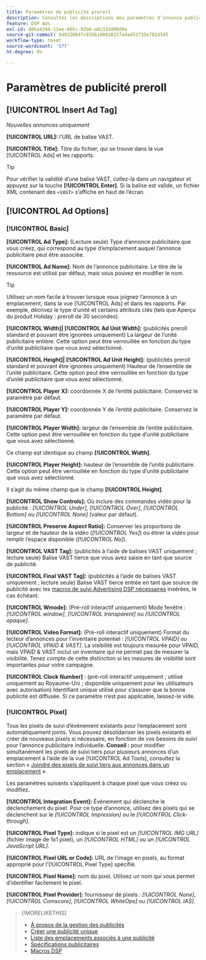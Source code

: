 ```yaml
---
title: Paramètres de publicité preroll
description: Consultez les descriptions des paramètres d’annonce publicitaire disponibles pour les annonces publicitaires preroll.
feature: DSP Ads
exl-id: d0ba4346-13ae-405c-92b6-a0c32dd09d0a
source-git-commit: 9d9330847c9356180928337a4a452f35e7024545
workflow-type: tm+mt
source-wordcount: '577'
ht-degree: 0%

---
```


# Paramètres de publicité preroll

## [!UICONTROL Insert Ad Tag]

*Nouvelles annonces uniquement*

**[!UICONTROL URL]:** l’URL de balise VAST.

**[!UICONTROL Title]:** Titre du fichier, qui se trouve dans la vue [!UICONTROL Ads] et les rapports.

>[!TIP]
>
> Pour vérifier la validité d’une balise VAST, collez-la dans un navigateur et appuyez sur la touche **[!UICONTROL Enter]**. Si la balise est valide, un fichier XML contenant des `<VAST>` s’affiche en haut de l’écran.

## [!UICONTROL Ad Options]

### [!UICONTROL Basic]

**[!UICONTROL Ad Type]:** (Lecture seule) Type d’annonce publicitaire que vous créez, qui correspond au type d’emplacement auquel l’annonce publicitaire peut être associée.

**[!UICONTROL Ad Name]:** Nom de l’annonce publicitaire. Le titre de la ressource est utilisé par défaut, mais vous pouvez en modifier le nom.

>[!TIP]
>
> Utilisez un nom facile à trouver lorsque vous joignez l’annonce à un emplacement, dans la vue [!UICONTROL Ads] et dans les rapports. Par exemple, décrivez le type d’unité et certains attributs clés (tels que Aperçu du produit Holiday : preroll de 30 secondes).

**[!UICONTROL Width]| [!UICONTROL Ad Unit Width]:** (publicités preroll standard et pouvant être ignorées uniquement) La largeur de l’unité publicitaire entière. Cette option peut être verrouillée en fonction du type d’unité publicitaire que vous avez sélectionné.

**[!UICONTROL Height]| [!UICONTROL Ad Unit Height]:** (publicités preroll standard et pouvant être ignorées uniquement) Hauteur de l’ensemble de l’unité publicitaire. Cette option peut être verrouillée en fonction du type d’unité publicitaire que vous avez sélectionné.

**[!UICONTROL Player X]:** coordonnée X de l’entité publicitaire. Conservez le paramètre par défaut.

**[!UICONTROL Player Y]:** coordonnée Y de l’entité publicitaire. Conservez le paramètre par défaut.

**[!UICONTROL Player Width]:** largeur de l’ensemble de l’entité publicitaire. Cette option peut être verrouillée en fonction du type d’unité publicitaire que vous avez sélectionné.

Ce champ est identique au champ **[!UICONTROL Width]**.

**[!UICONTROL Player Height]:** hauteur de l’ensemble de l’unité publicitaire. Cette option peut être verrouillée en fonction du type d’unité publicitaire que vous avez sélectionné.

Il s’agit du même champ que le champ **[!UICONTROL Height]**.

**[!UICONTROL Show Controls]:** Où inclure des commandes vidéo pour la publicité : *[!UICONTROL Under]*, *[!UICONTROL Over]*, *[!UICONTROL Bottom]* ou *[!UICONTROL None]* (valeur par défaut).

**[!UICONTROL Preserve Aspect Ratio]:** Conserver les proportions de largeur et de hauteur de la vidéo (*[!UICONTROL Yes]*) ou étirer la vidéo pour remplir l’espace disponible (*[!UICONTROL No]*).

**[!UICONTROL VAST Tag]:** (publicités à l’aide de balises VAST uniquement ; lecture seule) Balise VAST tierce que vous avez saisie en tant que source de publicité.

**[!UICONTROL Final VAST Tag]:** (publicités à l’aide de balises VAST uniquement ; lecture seule) Balise VAST tierce entrée en tant que source de publicité avec les [macros de suivi Advertising DSP nécessaires](/help/dsp/campaign-management/macros.md) insérées, le cas échéant.

**[!UICONTROL Wmode]:** (Pré-roll interactif uniquement) Mode fenêtre : *[!UICONTROL window]*, *[!UICONTROL transparent]* ou *[!UICONTROL opaque]*.

**[!UICONTROL Video Format]:** (Pré-roll interactif uniquement) Format du lecteur d’annonces pour l’inventaire potentiel : *[!UICONTROL VPAID]* ou *[!UICONTROL VPAID & VAST]*. La visibilité est toujours mesurée pour VPAID, mais VPAID &amp; VAST inclut un inventaire qui ne permet pas de mesurer la visibilité. Tenez compte de cette distinction si les mesures de visibilité sont importantes pour votre campagne.

**[!UICONTROL Clock Number]** : (pré-roll interactif uniquement ; utilisé uniquement au Royaume-Uni ; disponible uniquement pour les utilisateurs avec autorisation) Identifiant unique utilisé pour s’assurer que la bonne publicité est diffusée. Si ce paramètre n’est pas applicable, laissez-le vide.

### [!UICONTROL Pixel]

Tous les pixels de suivi d’événement existants pour l’emplacement sont automatiquement joints. Vous pouvez désolidariser les pixels existants et créer de nouveaux pixels si nécessaire, en fonction de vos besoins de suivi pour l’annonce publicitaire individuelle. **Conseil :** pour modifier simultanément les pixels de suivi tiers pour plusieurs annonces d’un emplacement à l’aide de la vue [!UICONTROL Ad Tools], consultez la section « [Joindre des pixels de suivi tiers aux annonces dans un emplacement](/help/dsp/campaign-management/ads/ad-pixel-attach-detach.md#attach-pixels-ads) ».

Les paramètres suivants s’appliquent à chaque pixel que vous créez ou modifiez.

**[!UICONTROL Integration Event]:** Événement qui déclenche le déclenchement du pixel. Pour ce type d’annonce, utilisez des pixels qui se déclenchent sur le *[!UICONTROL Impression]* ou le *[!UICONTROL Click-through]*.

**[!UICONTROL Pixel Type]:** indique si le pixel est un *[!UICONTROL IMG URL]* (fichier image de 1x1 pixel), un *[!UICONTROL HTML]* ou un *[!UICONTROL JavaScript URL]*.

**[!UICONTROL Pixel URL or Code]:** URL de l’image en pixels, au format approprié pour l’[!UICONTROL Pixel Type] spécifié.

**[!UICONTROL Pixel Name]:** nom du pixel. Utilisez un nom qui vous permet d’identifier facilement le pixel.

**[!UICONTROL Pixel Provider]:** fournisseur de pixels : *[!UICONTROL None]*, *[!UICONTROL Comscore]*, *[!UICONTROL WhiteOps]* ou *[!UICONTROL IAS]*.

>[!MORELIKETHIS]
>
>* [À propos de la gestion des publicités](ad-about.md)
>* [Créer une publicité unique](ad-create.md)
>* [Liste des emplacements associés à une publicité](/help/dsp/campaign-management/ads/ad-list-placements.md)
>* [Spécifications publicitaires](ad-specs.md)
>* [Macros DSP](/help/dsp/campaign-management/macros.md)
